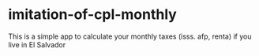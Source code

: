 # imitation-of-cpl-monthly
This is a simple app to calculate your monthly taxes (isss. afp, renta) if you live in El Salvador

